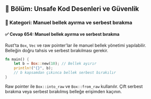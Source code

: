 ## 📘 Bölüm: Unsafe Kod Desenleri ve Güvenlik
### 🔹 Kategori: Manuel bellek ayırma ve serbest bırakma
#### ✅ Cevap 654: Manuel bellek ayırma ve serbest bırakma

Rust'ta `Box`, `Vec` ve raw pointer'lar ile manuel bellek yönetimi yapılabilir. Belleğin doğru tahsis ve serbest bırakılması gerekir.

```rust
fn main() {
    let b = Box::new(10); // Bellek ayırır
    println!("{}", b);
    // b kapsamdan çıkınca bellek serbest bırakılır
}
```

Raw pointer ile `Box::into_raw` ve `Box::from_raw` kullanılır. Çift serbest bırakma veya serbest bırakılmış belleğe erişimden kaçının.

